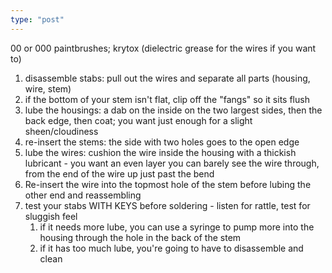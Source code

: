 ```yaml
---
type: "post"
---
```


00 or 000 paintbrushes; krytox (dielectric grease for the wires if you want to)

1. disassemble stabs: pull out the wires and separate all parts (housing, wire, stem)
2. if the bottom of your stem isn't flat, clip off the "fangs" so it sits flush
3. lube the housings: a dab on the inside on the two largest sides, then the back edge, then coat; you want just enough for a slight sheen/cloudiness
4. re-insert the stems: the side with two holes goes to the open edge
5. lube the wires: cushion the wire inside the housing with a thickish lubricant - you want an even layer you can barely see the wire through, from the end of the wire up just past the bend
6. Re-insert the wire into the topmost hole of the stem before lubing the other end and reassembling
7. test your stabs WITH KEYS before soldering - listen for rattle, test for sluggish feel
	1. if it needs more lube, you can use a syringe to pump more into the housing through the hole in the back of the stem
	2. if it has too much lube, you're going to have to disassemble and clean